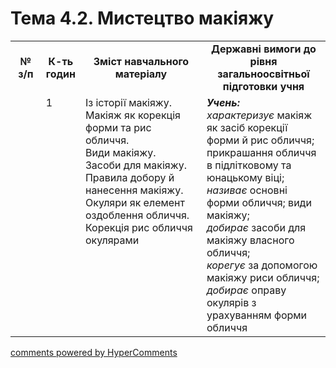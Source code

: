 <div id="hypercomments_widget" class="js-hypercomments-widget invisible"></div>

# Тема 4.2.    Мистецтво макіяжу

<table>
  <tr>
    <td width="10%" align="center"><b>№ з/п</b></td>
    <td width="10%" align="center"><b>К-ть годин</b></td>
    <td width="40%" align="center"><b>Зміст навчального матеріалу</b></td>
    <td width="40%" align="center"><b>Державні вимоги до рівня загальноосвітньої підготовки учня</b></td>
  </tr>
  <tr>
<td width="10%" style="vertical-align:top !important;"></td>
<td width="10%" style="vertical-align:top !important;">1</td>
    <td width="40%" style="vertical-align:top !important;">
Із історії макіяжу. Макіяж як корекція форми та рис обличчя. <br>
Види макіяжу. <br>
Засоби для макіяжу. Правила добору й нанесення макіяжу. <br>
Окуляри як елемент оздоблення обличчя. Корекція рис обличчя  окулярами
</td>
    <td width="40%" style="vertical-align:top !important;">
<i><b>Учень:</b></i><br>
<i>характеризує</i> макіяж як засіб корекції форми й рис обличчя; прикрашання обличчя в підлітковому та юнацькому віці;<br>
<i>називає</i> основні форми обличчя; види макіяжу;<br>
<i>добирає</i> засоби для  макіяжу власного обличчя;<br>
<i>корегує</i> за допомогою макіяжу риси обличчя;<br>
<i>добирає</i> оправу окулярів з урахуванням форми обличчя
</td>
  </tr>
</table>

<div class="js-hypercomments-container">
<a href="http://hypercomments.com" class="hc-link" title="comments widget">comments powered by HyperComments</a>
</div>